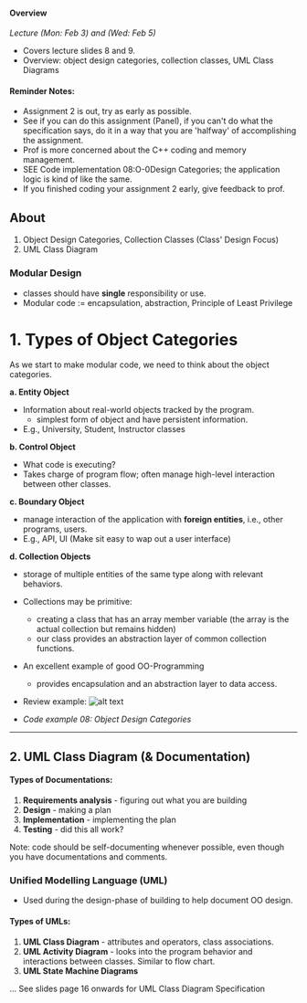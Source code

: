 #### Overview
*Lecture (Mon: Feb 3) and (Wed: Feb 5)*
- Covers lecture slides 8 and 9.
- Overview: object design categories, collection classes, UML Class Diagrams

#### Reminder Notes:
- Assignment 2 is out, try as early as possible. 
- See if you can do this assignment (Panel), if you can't do what the specification says, do it in a way that you are 'halfway' of accomplishing the assignment.
- Prof is more concerned about the C++ coding and memory management.
- SEE Code implementation 08:O-0Design Categories; the application logic is kind of like the same. 
- If you finished coding your assignment 2 early, give feedback to prof. 

## About
1. Object Design Categories, Collection Classes (Class' Design Focus)
2. UML Class Diagram

### Modular Design
- classes should have **single** responsibility or use. 
- Modular code := encapsulation, abstraction, Principle of Least  Privilege

# 1. Types of Object Categories
As we start to make modular code, we need to think about the object categories.

**a. Entity Object** 
- Information about real-world objects tracked by the program.
    - simplest form of object and have persistent information.
- E.g., University, Student, Instructor classes

**b. Control Object** 
- What code is executing? 
- Takes charge of program flow; often manage high-level interaction between other classes.

**c. Boundary Object**
- manage interaction of the application with **foreign entities**, i.e., other programs, users.
- E.g., API, UI (Make sit easy to wap out a user interface)

**d. Collection Objects**
- storage of multiple entities of the same type along with relevant behaviors.
- Collections may be primitive:
    - creating a class that has an array member variable (the array is the actual collection but remains hidden)
    - our class provides an abstraction layer of common collection functions.
- An excellent example of good OO-Programming 
    - provides encapsulation and an abstraction layer to data access.
- Review example: ![alt text](image.png)

- *Code example 08: Object Design Categories*
_______________________________________________________________________
## 2. UML Class Diagram (& Documentation)
#### Types of Documentations:
1. **Requirements analysis** - figuring out what you are building
2. **Design** - making a plan
3. **Implementation** - implementing the plan
4. **Testing** - did this all work?

Note: code should be self-documenting whenever possible, even though you have documentations and comments.

### Unified Modelling Language (UML)
- Used during the design-phase of building to help document OO design.
#### Types of UMLs:
1. **UML Class Diagram** - attributes and operators, class associations.
2. **UML Activity Diagram** - looks into the program behavior and interactions between classes. Similar to flow chart.
3. **UML State Machine Diagrams** 

... See slides page 16 onwards for UML Class Diagram Specification
